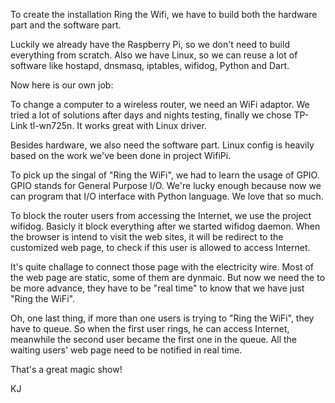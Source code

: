 To create the installation Ring the Wifi, we have to build both the hardware part and the software part.

Luckily we already have the Raspberry Pi, so we don't need to build everything from scratch. Also we have Linux, so we can reuse a lot of software like hostapd, dnsmasq, iptables, wifidog, Python and Dart.

Now here is our own job:

To change a computer to a wireless router, we need an WiFi adaptor. We tried a lot of solutions after days and nights testing, finally we chose TP-Link tl-wn725n. It works great with Linux driver.

Besides hardware, we also need the software part. Linux config is heavily based on the work we've been done in project WifiPi.

To pick up the singal of "Ring the WiFi", we had to learn the usage of GPIO. GPIO stands for General Purpose I/O. We're lucky enough because now we can program that I/O interface with Python language. We love that so much.

To block the router users from accessing the Internet, we use the project wifidog. Basicly it block everything after we started wifidog daemon. When the browser is intend to visit the web sites, it will be redirect to the customized web page, to check if this user is allowed to access Internet.

It's quite challage to connect those page with the electricity wire. Most of the web page are static, some of them are dynmaic. But now we need the to be more advance, they have to be "real time" to know that we have just "Ring the WiFi".

Oh, one last thing, if more than one users is trying to "Ring the WiFi", they have to queue. So when the first user rings, he can access Internet, meanwhile the second user became the first one in the queue. All the waiting users' web page need to be notified in real time.

That's a great magic show!

KJ